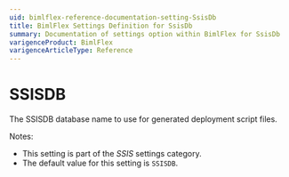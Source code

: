 ```yaml
---
uid: bimlflex-reference-documentation-setting-SsisDb
title: BimlFlex Settings Definition for SsisDb
summary: Documentation of settings option within BimlFlex for SsisDb
varigenceProduct: BimlFlex
varigenceArticleType: Reference
---
```


# SSISDB

The SSISDB database name to use for generated deployment script files.

Notes:

* This setting is part of the *SSIS* settings category.
* The default value for this setting is `SSISDB`.
